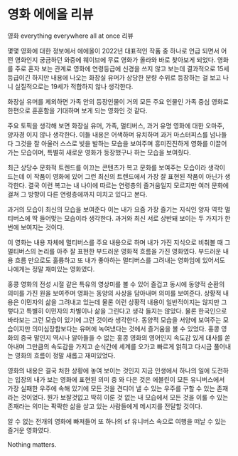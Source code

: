 # 영화 에에올 리뷰

영화 everything everywhere all at once 리뷰

몇몇 영화에 대한 정보에서 에에올이 2022년 대표적인 작품 중 하나로 언급 되면서 어떤 영화인지 궁금하던 와중에 웨이브에 무료 영화가 올라와 바로 찾아보게 되었다. 영화를 주로 혼자 보는 관계로 영화에 연령등급에 신경을 쓰지 않고 보는데 결과적으로 15세 등급이긴 하지만 내용에 나오는 화장실 유머가 상당한 분량 수위로 등장하는 걸 보고 나니 실질적으로는 19세가 적합하지 않나 생각한다.

화장실 유머를 제외하면 가족 안의 등장인물이 거의 모든 주요 인물인 가족 중심 영화로 한편으로 훈훈함을 기대하며 보게 되는 영화인 것 같다.

주요 토픽을 생각해 보면 화장실 유머, 가족, 멀티버스, 과거 유명 영화에 대한 오마주, 양자경 이지 않나 생각한다. 이들 내용은 어색하며 유치하며 과거 마스터피스를 넘나들다 그것을 잘 아울러 스스로 빛을 발하는 모습을 보여주며 흥미진진하게 영화를 이끌어가는 모습이며, 특별히 새로운 영화가 등장했구나 하는 모습을 보여줬다.

최근 상당수 문화적 트렌드를 이끄는 콘텐츠가 복고 문화를 보여주는 모습이라 생각이 드는데 이 작품이 영화에 있어 그런 최신의 트렌드에서 가장 잘 표현된 작품이 아닌가 생각한다. 결국 이런 복고는 내 나이에 따르는 연령층의 즐거움일지 모르지만 여러 문화에 걸쳐 그 방향이 다른 연령층에까지 미치고 있다고 본다.

과거의 모습이 최신의 모습을 보여준다 이는 내가 요즘 가장 즐기는 지식인 양자 역학 멀티버스에 딱 들어맞는 모습이라 생각한다. 과거와 최신 서로 상반돼 보이는 두 가지가 한 번에 보여지는 것이다.

이 영화는 내용 자체에 멀티버스를 주요 내용으로 하며 내가 가진 지식으로 비춰볼 때 그 멀티버스의 논리를 아주 잘 표현한 부드러운 영화적 흐름을 가진 영화였다. 부드러운 내용 흐름 만으로도 훌륭하고 또 내가 좋아하는 멀티버스를 그려내는 영화임에 있어서도 나에게는 정말 재미있는 영화였다.

홍콩 영화의 전성 시절 같은 특유의 영상미를 볼 수 있어 즐겁고 동시에 동양적 순환의 의미를 가진 원을 보여주며 영화는 동양의 사상을 담아내며 의미를 보여준다. 상황적 내용은 이민자의 삶을 그려내고 있는데 물론 이런 상황적 내용이 일반적이지는 않지만 그렇다고 특별히 이민자의 차별이나 삶을 그린다고 생각 들지는 않았다. 물론 한국인으로 바라보는 그런 모습이 있기에 그런 것이라 생각한다. 동양적 모습을 서양에 보여주는 모습이지만 의미심장함보다는 유머에 녹여냈다는 것에서 즐거움을 볼 수 있었다. 홍콩 영화의 중국 말인지 역시나 알아들을 수 없는 홍콩 영화의 영어인지 속도감 있게 대사를 쏟아내며 그만큼의 속도감을 가지고 순식간에 세계를 오가고 빠르게 얽히고 다시금 풀어내는 영화의 흐름이 정말 새롭고 재미있었다.

영화의 내용은 결국 처한 상황에 놓여 보이는 것인지 지금 인생에서 하나의 일에 도전하는 입장의 내가 보는 영화에 표현된 의미 중 와 다은 것은 에블린이 모든 유니버스에서 가장 실패한 우주에 속해 있기에 모든 것을 견디어 낼 수 있는 우주를 구할 수 있는 존재라는 것이었다. 뭔가 보잘것없고 딱히 이룬 것 없는 내 모습에서 모든 것을 이룰 수 있는 존재라는 의미는 팍팍한 삶을 살고 있는 사람들에게 메시지를 전달할 것이다.

알 수 없는 전개의 영화에 빠져들어 또 하나의 sf 유니버스 속으로 여행을 떠날 수 있는 즐거운 영화였다.

Nothing matters.
